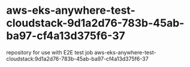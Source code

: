 # aws-eks-anywhere-test-cloudstack-9d1a2d76-783b-45ab-ba97-cf4a13d375f6-37
repository for use with E2E test job aws-eks-anywhere-test-cloudstack:9d1a2d76-783b-45ab-ba97-cf4a13d375f6-37
